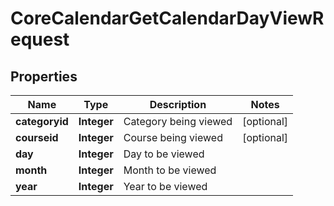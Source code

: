 

# CoreCalendarGetCalendarDayViewRequest


## Properties

| Name | Type | Description | Notes |
|------------ | ------------- | ------------- | -------------|
|**categoryid** | **Integer** | Category being viewed |  [optional] |
|**courseid** | **Integer** | Course being viewed |  [optional] |
|**day** | **Integer** | Day to be viewed |  |
|**month** | **Integer** | Month to be viewed |  |
|**year** | **Integer** | Year to be viewed |  |



